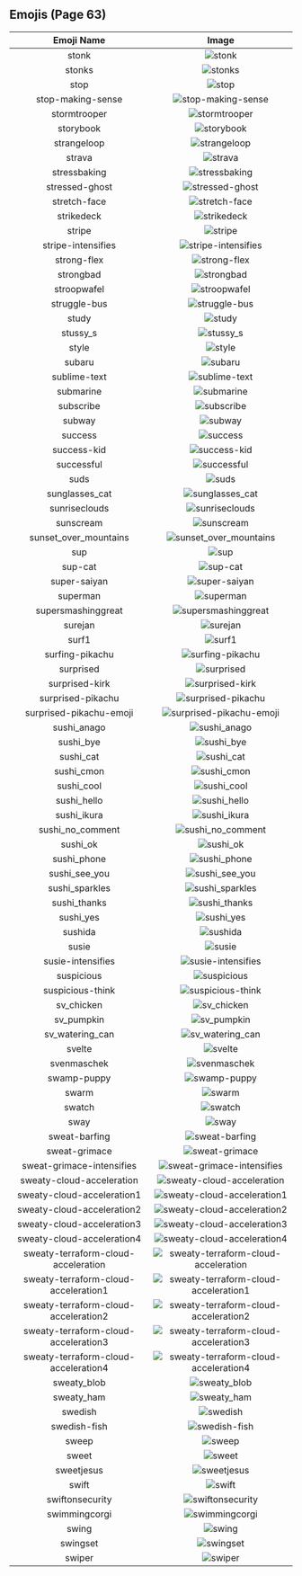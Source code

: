 
  ## Emojis (Page 63)
  |Emoji Name|Image|
  | :-: | :-: |
  |stonk| ![stonk](/output/stonk.gif)|
  |stonks| ![stonks](/output/stonks.png)|
  |stop| ![stop](/output/stop.png)|
  |stop-making-sense| ![stop-making-sense](/output/stop-making-sense.png)|
  |stormtrooper| ![stormtrooper](/output/stormtrooper.png)|
  |storybook| ![storybook](/output/storybook.png)|
  |strangeloop| ![strangeloop](/output/strangeloop.jpg)|
  |strava| ![strava](/output/strava.jpg)|
  |stressbaking| ![stressbaking](/output/stressbaking.png)|
  |stressed-ghost| ![stressed-ghost](/output/stressed-ghost.png)|
  |stretch-face| ![stretch-face](/output/stretch-face.png)|
  |strikedeck| ![strikedeck](/output/strikedeck.png)|
  |stripe| ![stripe](/output/stripe.png)|
  |stripe-intensifies| ![stripe-intensifies](/output/stripe-intensifies.gif)|
  |strong-flex| ![strong-flex](/output/strong-flex.png)|
  |strongbad| ![strongbad](/output/strongbad.png)|
  |stroopwafel| ![stroopwafel](/output/stroopwafel.png)|
  |struggle-bus| ![struggle-bus](/output/struggle-bus.png)|
  |study| ![study](/output/study.png)|
  |stussy_s| ![stussy_s](/output/stussy_s)|
  |style| ![style](/output/style.gif)|
  |subaru| ![subaru](/output/subaru.png)|
  |sublime-text| ![sublime-text](/output/sublime-text.png)|
  |submarine| ![submarine](/output/submarine.png)|
  |subscribe| ![subscribe](/output/subscribe.png)|
  |subway| ![subway](/output/subway.png)|
  |success| ![success](/output/success.png)|
  |success-kid| ![success-kid](/output/success-kid.png)|
  |successful| ![successful](/output/successful.png)|
  |suds| ![suds](/output/suds.jpg)|
  |sunglasses_cat| ![sunglasses_cat](/output/sunglasses_cat.png)|
  |sunriseclouds| ![sunriseclouds](/output/sunriseclouds.png)|
  |sunscream| ![sunscream](/output/sunscream.png)|
  |sunset_over_mountains| ![sunset_over_mountains](/output/sunset_over_mountains)|
  |sup| ![sup](/output/sup.png)|
  |sup-cat| ![sup-cat](/output/sup-cat.jpg)|
  |super-saiyan| ![super-saiyan](/output/super-saiyan.gif)|
  |superman| ![superman](/output/superman.jpg)|
  |supersmashinggreat| ![supersmashinggreat](/output/supersmashinggreat.gif)|
  |surejan| ![surejan](/output/surejan.jpg)|
  |surf1| ![surf1](/output/surf1.png)|
  |surfing-pikachu| ![surfing-pikachu](/output/surfing-pikachu.gif)|
  |surprised| ![surprised](/output/surprised.gif)|
  |surprised-kirk| ![surprised-kirk](/output/surprised-kirk.gif)|
  |surprised-pikachu| ![surprised-pikachu](/output/surprised-pikachu.png)|
  |surprised-pikachu-emoji| ![surprised-pikachu-emoji](/output/surprised-pikachu-emoji.png)|
  |sushi_anago| ![sushi_anago](/output/sushi_anago.png)|
  |sushi_bye| ![sushi_bye](/output/sushi_bye.png)|
  |sushi_cat| ![sushi_cat](/output/sushi_cat.png)|
  |sushi_cmon| ![sushi_cmon](/output/sushi_cmon.png)|
  |sushi_cool| ![sushi_cool](/output/sushi_cool.png)|
  |sushi_hello| ![sushi_hello](/output/sushi_hello.png)|
  |sushi_ikura| ![sushi_ikura](/output/sushi_ikura.png)|
  |sushi_no_comment| ![sushi_no_comment](/output/sushi_no_comment.png)|
  |sushi_ok| ![sushi_ok](/output/sushi_ok.png)|
  |sushi_phone| ![sushi_phone](/output/sushi_phone.png)|
  |sushi_see_you| ![sushi_see_you](/output/sushi_see_you.png)|
  |sushi_sparkles| ![sushi_sparkles](/output/sushi_sparkles.png)|
  |sushi_thanks| ![sushi_thanks](/output/sushi_thanks.png)|
  |sushi_yes| ![sushi_yes](/output/sushi_yes.png)|
  |sushida| ![sushida](/output/sushida.png)|
  |susie| ![susie](/output/susie.png)|
  |susie-intensifies| ![susie-intensifies](/output/susie-intensifies.gif)|
  |suspicious| ![suspicious](/output/suspicious.png)|
  |suspicious-think| ![suspicious-think](/output/suspicious-think.png)|
  |sv_chicken| ![sv_chicken](/output/sv_chicken.png)|
  |sv_pumpkin| ![sv_pumpkin](/output/sv_pumpkin.png)|
  |sv_watering_can| ![sv_watering_can](/output/sv_watering_can.png)|
  |svelte| ![svelte](/output/svelte.png)|
  |svenmaschek| ![svenmaschek](/output/svenmaschek.png)|
  |swamp-puppy| ![swamp-puppy](/output/swamp-puppy)|
  |swarm| ![swarm](/output/swarm.png)|
  |swatch| ![swatch](/output/swatch.png)|
  |sway| ![sway](/output/sway.gif)|
  |sweat-barfing| ![sweat-barfing](/output/sweat-barfing.png)|
  |sweat-grimace| ![sweat-grimace](/output/sweat-grimace.png)|
  |sweat-grimace-intensifies| ![sweat-grimace-intensifies](/output/sweat-grimace-intensifies.gif)|
  |sweaty-cloud-acceleration| ![sweaty-cloud-acceleration](/output/sweaty-cloud-acceleration.png)|
  |sweaty-cloud-acceleration1| ![sweaty-cloud-acceleration1](/output/sweaty-cloud-acceleration1.png)|
  |sweaty-cloud-acceleration2| ![sweaty-cloud-acceleration2](/output/sweaty-cloud-acceleration2.png)|
  |sweaty-cloud-acceleration3| ![sweaty-cloud-acceleration3](/output/sweaty-cloud-acceleration3.png)|
  |sweaty-cloud-acceleration4| ![sweaty-cloud-acceleration4](/output/sweaty-cloud-acceleration4.png)|
  |sweaty-terraform-cloud-acceleration| ![sweaty-terraform-cloud-acceleration](/output/sweaty-terraform-cloud-acceleration.png)|
  |sweaty-terraform-cloud-acceleration1| ![sweaty-terraform-cloud-acceleration1](/output/sweaty-terraform-cloud-acceleration1.png)|
  |sweaty-terraform-cloud-acceleration2| ![sweaty-terraform-cloud-acceleration2](/output/sweaty-terraform-cloud-acceleration2.png)|
  |sweaty-terraform-cloud-acceleration3| ![sweaty-terraform-cloud-acceleration3](/output/sweaty-terraform-cloud-acceleration3.png)|
  |sweaty-terraform-cloud-acceleration4| ![sweaty-terraform-cloud-acceleration4](/output/sweaty-terraform-cloud-acceleration4.png)|
  |sweaty_blob| ![sweaty_blob](/output/sweaty_blob.png)|
  |sweaty_ham| ![sweaty_ham](/output/sweaty_ham.gif)|
  |swedish| ![swedish](/output/swedish.gif)|
  |swedish-fish| ![swedish-fish](/output/swedish-fish.png)|
  |sweep| ![sweep](/output/sweep.png)|
  |sweet| ![sweet](/output/sweet)|
  |sweetjesus| ![sweetjesus](/output/sweetjesus.jpg)|
  |swift| ![swift](/output/swift.png)|
  |swiftonsecurity| ![swiftonsecurity](/output/swiftonsecurity.jpg)|
  |swimmingcorgi| ![swimmingcorgi](/output/swimmingcorgi.gif)|
  |swing| ![swing](/output/swing)|
  |swingset| ![swingset](/output/swingset.png)|
  |swiper| ![swiper](/output/swiper.png)|
  